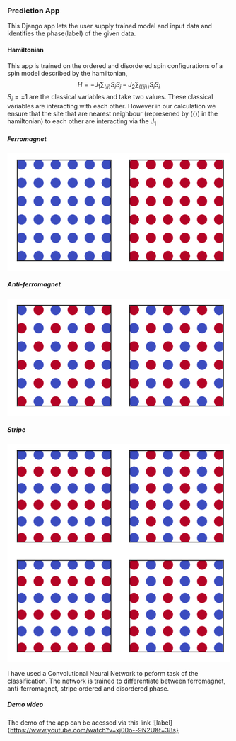 ### Prediction App
This Django app lets the user supply trained model and input data and identifies the phase(label) of the given data. 


#### Hamiltonian
This app is trained on the ordered and disordered spin configurations of a spin model described by the hamiltonian,
$$H = -J_{1}\sum_{\langle ij\rangle} S_{i}S_{j} - J_{2}\sum_{\langle \langle ij \rangle \rangle}S_{i}S_{i}$$
$S_{i} = \pm 1$ are the classical variables and take two values. 
These classical variables are interacting with each other. However in our calculation we ensure that
the site that are nearest neighbour (represened by $(\langle \rangle)$ in the hamiltonian) to each other are interacting via the $J_{1}$

##### Ferromagnet

![Two possible ferromagnetic configurations ](ferro.svg)

##### Anti-ferromagnet
![Ferromagnetic configurations](af.svg)

##### Stripe
![Ferromagnetic configurations](str.svg)

I have used a Convolutional Neural Network to peform task of the classification. The network is trained to differentiate between
ferromagnet, anti-ferromagnet, stripe ordered and disordered phase.


##### Demo video
The demo of the app can be acessed via this link ![label]{https://www.youtube.com/watch?v=xj00o--9N2U&t=38s}
